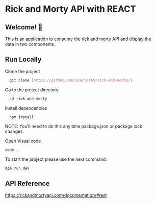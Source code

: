 # Rick and Morty API with REACT

## Welcome! 👋

This is an application to consume the rick and morty API and display the data in two components.

## Run Locally

Clone the project

```bash
  git clone [https://github.com/ScarlethS/rick-and-morty/]
```

Go to the project directory

```bash
  cd rick-and-morty
```

Install dependencies

```bash
  npm install
```

NOTE: You'll need to do this any time package.json or package.lock changes.

Open Visual code 
 
 ```bash
 code .
```

To start the project please use the next command:
```
npm run dev
```

## API Reference
https://rickandmortyapi.com/documentation/#rest
